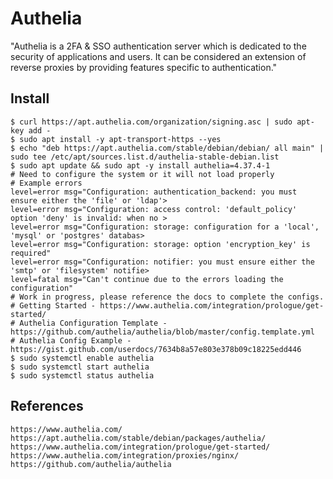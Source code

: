 Authelia
========

"Authelia is a 2FA & SSO authentication server which is dedicated to the security of applications and users. It can be considered an extension of reverse proxies by providing features specific to authentication."

Install
-------

    $ curl https://apt.authelia.com/organization/signing.asc | sudo apt-key add -
    $ sudo apt install -y apt-transport-https --yes
    $ echo "deb https://apt.authelia.com/stable/debian/debian/ all main" | sudo tee /etc/apt/sources.list.d/authelia-stable-debian.list
    $ sudo apt update && sudo apt -y install authelia=4.37.4-1
    # Need to configure the system or it will not load properly
    # Example errors
    level=error msg="Configuration: authentication_backend: you must ensure either the 'file' or 'ldap'>
    level=error msg="Configuration: access control: 'default_policy' option 'deny' is invalid: when no >
    level=error msg="Configuration: storage: configuration for a 'local', 'mysql' or 'postgres' databas>
    level=error msg="Configuration: storage: option 'encryption_key' is required"
    level=error msg="Configuration: notifier: you must ensure either the 'smtp' or 'filesystem' notifie>
    level=fatal msg="Can't continue due to the errors loading the configuration"
    # Work in progress, please reference the docs to complete the configs. 
    # Getting Started - https://www.authelia.com/integration/prologue/get-started/
    # Authelia Configuration Template - https://github.com/authelia/authelia/blob/master/config.template.yml
    # Authelia Config Example - https://gist.github.com/userdocs/7634b8a57e803e378b09c18225edd446
    $ sudo systemctl enable authelia
    $ sudo systemctl start authelia
    $ sudo systemctl status authelia

References
----------

    https://www.authelia.com/
    https://apt.authelia.com/stable/debian/packages/authelia/
    https://www.authelia.com/integration/prologue/get-started/
    https://www.authelia.com/integration/proxies/nginx/
    https://github.com/authelia/authelia